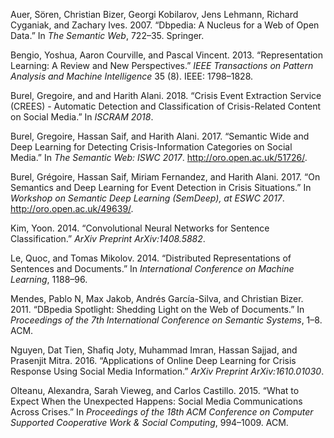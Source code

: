 Auer, Sören, Christian Bizer, Georgi Kobilarov, Jens Lehmann, Richard
Cyganiak, and Zachary Ives. 2007. “Dbpedia: A Nucleus for a Web of Open
Data.” In *The Semantic Web*, 722–35. Springer.

Bengio, Yoshua, Aaron Courville, and Pascal Vincent. 2013.
“Representation Learning: A Review and New Perspectives.” *IEEE
Transactions on Pattern Analysis and Machine Intelligence* 35 (8). IEEE:
1798–1828.

Burel, Gregoire, and and Harith Alani. 2018. “Crisis Event Extraction
Service (CREES) - Automatic Detection and Classification of
Crisis-Related Content on Social Media.” In *ISCRAM 2018*.

Burel, Gregoire, Hassan Saif, and Harith Alani. 2017. “Semantic Wide and
Deep Learning for Detecting Crisis-Information Categories on Social
Media.” In *The Semantic Web: ISWC 2017*.
<http://oro.open.ac.uk/51726/>.

Burel, Grégoire, Hassan Saif, Miriam Fernandez, and Harith Alani. 2017.
“On Semantics and Deep Learning for Event Detection in Crisis
Situations.” In *Workshop on Semantic Deep Learning (SemDeep), at ESWC
2017*. <http://oro.open.ac.uk/49639/>.

Kim, Yoon. 2014. “Convolutional Neural Networks for Sentence
Classification.” *ArXiv Preprint ArXiv:1408.5882*.

Le, Quoc, and Tomas Mikolov. 2014. “Distributed Representations of
Sentences and Documents.” In *International Conference on Machine
Learning*, 1188–96.

Mendes, Pablo N, Max Jakob, Andrés García-Silva, and Christian Bizer.
2011. “DBpedia Spotlight: Shedding Light on the Web of Documents.” In
*Proceedings of the 7th International Conference on Semantic Systems*,
1–8. ACM.

Nguyen, Dat Tien, Shafiq Joty, Muhammad Imran, Hassan Sajjad, and
Prasenjit Mitra. 2016. “Applications of Online Deep Learning for Crisis
Response Using Social Media Information.” *ArXiv Preprint
ArXiv:1610.01030*.

Olteanu, Alexandra, Sarah Vieweg, and Carlos Castillo. 2015. “What to
Expect When the Unexpected Happens: Social Media Communications Across
Crises.” In *Proceedings of the 18th ACM Conference on Computer
Supported Cooperative Work & Social Computing*, 994–1009. ACM.


